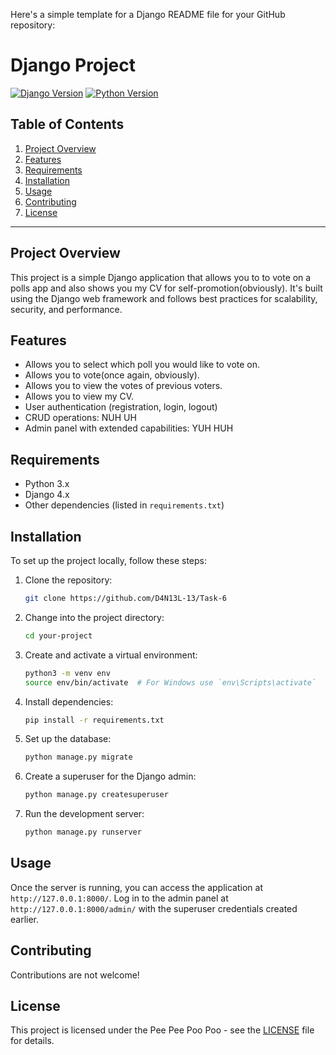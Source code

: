 Here's a simple template for a Django README file for your GitHub repository:


# Django Project

[![Django Version](https://img.shields.io/badge/Django-4.x-blue)](https://www.djangoproject.com/)
[![Python Version](https://img.shields.io/badge/Python-3.x-yellow)](https://www.python.org/)

## Table of Contents
1. [Project Overview](#project-overview)
2. [Features](#features)
3. [Requirements](#requirements)
4. [Installation](#installation)
5. [Usage](#usage)
6. [Contributing](#contributing)
7. [License](#license)

---

## Project Overview

This project is a simple Django application that allows you to to vote
on a polls app and also shows you my CV for self-promotion(obviously).
It's built using the Django web framework and follows best
practices for scalability, security, and performance.

## Features

- Allows you to select which poll you would like to vote on.
- Allows you to vote(once again, obviously).
- Allows you to view the votes of previous voters.
- Allows you to view my CV.
- User authentication (registration, login, logout)
- CRUD operations: NUH UH
- Admin panel with extended capabilities: YUH HUH

## Requirements

- Python 3.x
- Django 4.x
- Other dependencies (listed in `requirements.txt`)

## Installation

To set up the project locally, follow these steps:

1. Clone the repository:

   ```bash
   git clone https://github.com/D4N13L-13/Task-6
   ```

2. Change into the project directory:

   ```bash
   cd your-project
   ```

3. Create and activate a virtual environment:

   ```bash
   python3 -m venv env
   source env/bin/activate  # For Windows use `env\Scripts\activate`
   ```

4. Install dependencies:

   ```bash
   pip install -r requirements.txt
   ```

5. Set up the database:

   ```bash
   python manage.py migrate
   ```

6. Create a superuser for the Django admin:

   ```bash
   python manage.py createsuperuser
   ```

7. Run the development server:

   ```bash
   python manage.py runserver
   ```

## Usage

Once the server is running, you can access the application at `http://127.0.0.1:8000/`. Log in to the admin panel at `http://127.0.0.1:8000/admin/` with the superuser credentials created earlier.

## Contributing

Contributions are not welcome!

## License

This project is licensed under the Pee Pee Poo Poo - see the [LICENSE](LICENSE) file for details.
